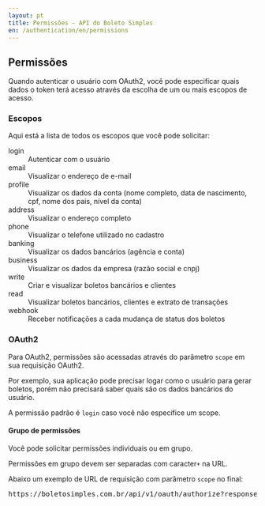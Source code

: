 ```yaml
---
layout: pt
title: Permissões - API do Boleto Simples
en: /authentication/en/permissions
---
```


## Permissões

Quando autenticar o usuário com OAuth2, você pode especificar quais dados o token terá acesso através da escolha de um ou mais escopos de acesso.

### Escopos

Aqui está a lista de todos os escopos que você pode solicitar:

<dl class="dl-horizontal">
  <dt>login</dt>
  <dd>Autenticar com o usuário</dd>
  <dt>email</dt>
  <dd>Visualizar o endereço de e-mail</dd>
  <dt>profile</dt>
  <dd>Visualizar os dados da conta (nome completo, data de nascimento, cpf, nome dos pais, nível da conta)</dd>
  <dt>address</dt>
  <dd>Visualizar o endereço completo</dd>
  <dt>phone</dt>
  <dd>Visualizar o telefone utilizado no cadastro</dd>
  <dt>banking</dt>
  <dd>Visualizar os dados bancários (agência e conta)</dd>
  <dt>business</dt>
  <dd>Visualizar os dados da empresa (razão social e cnpj)</dd>
  <dt>write</dt>
  <dd>Criar e visualizar boletos bancários e clientes</dd>
  <dt>read</dt>
  <dd>Visualizar boletos bancários, clientes e extrato de transações</dd>
  <dt>webhook</dt>
  <dd>Receber notificações a cada mudança de status dos boletos</dd>
</dl>

### OAuth2

Para OAuth2, permissões são acessadas através do parâmetro `scope` em sua requisição OAuth2.

Por exemplo, sua aplicação pode precisar logar como o usuário para gerar boletos, porém não precisará saber quais são os dados bancários do usuário.

A permissão padrão é `login` caso você não especifice um scope.

#### Grupo de permissões

Você pode solicitar permissões individuais ou em grupo.

Permissões em grupo devem ser separadas com caracter`+` na URL.

Abaixo um exemplo de URL de requisição com parâmetro `scope` no final:

<pre class="html">https://boletosimples.com.br/api/v1/oauth/authorize?response_type=code&amp;client_id=YOUR_CLIENT_ID&amp;redirect_uri=YOUR_CALLBACK_URL&amp;scope=login+email+profile</pre>
